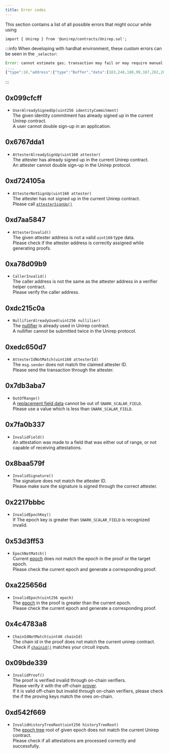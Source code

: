 ```yaml
---
title: Error codes
---
```


This section contains a list of all possible errors that might occur while using
```sol
import { Unirep } from '@unirep/contracts/Unirep.sol';
```

:::info
When developing with hardhat environment, these custom errors can be seen in the `_selector`:
```js
Error: cannot estimate gas; transaction may fail or may require manual gas limit
...,
{"type":18,"address":{"type":"Buffer","data":[183,248,188,99,187,202,209,129,85,32,19,8,200,243,84,11,7,248,79,94]},"message":{"value":{"type":"Buffer","data":[103,103,221,161,0,0,0,0,0,0,0,0,0,0,0,0,165,28,31,194,240,209,161,184,73,78,209,254,49,45,124,58,120,237,145,192]},"_selector":"6767dda1"},"isInvalidOpcodeError":false}],"data":"0x6767dda1000000000000000000000000a51c1fc2f0d1a1b8494ed1fe312d7c3a78ed91c0"}, code=UNPREDICTABLE_GAS_LIMIT, version=providers/5.7.2)
```
:::

## 0x099cfcff
- `UserAlreadySignedUp(uint256 identityCommitment)` <br/>
The given identity commitment has already signed up in the current Unirep contract. <br/>
A user cannot double sign-up in an application.

## 0x6767dda1
- `AttesterAlreadySignUp(uint160 attester)` <br/>
The attester has already signed up in the current Unirep contract. <br/>
An attester cannot double sign-up in the Unirep protocol.

## 0xd724105a
- `AttesterNotSignUp(uint160 attester)`<br/>
The attester has not signed up in the current Unirep contract. <br/>
Please call [`attesterSignUp()`](unirep-sol#attestersignup)

## 0xd7aa5847
- `AttesterInvalid()`<br/>
The given attester address is not a valid `uint160` type data. <br/>
Please check if the attester address is correctly assigned while generating proofs.

## 0xa78d09b9
- `CallerInvalid()`<br/>
The caller address is not the same as the attester address in a verifier helper contract. <br />
Please verify the caller address.

## 0xdc215c0a
- `NullifierAlreadyUsed(uint256 nullilier)`<br/>
The [nullifier](../protocol/nullifiers) is already used in Unirep contract. <br/>
A nullifier cannot be submitted twice in the Unirep protocol.

## 0xedc650d7
- `AttesterIdNotMatch(uint160 attesterId)`<br/>
The `msg.sender` does not match the claimed attester ID. <br/>
Please send the transaction through the attester.

## 0x7db3aba7
- `OutOfRange()`<br/>
    A [replacement field data](../protocol/data.md#replacement-field) cannot be out of `SNARK_SCALAR_FIELD`.<br/>
    Please use a value which is less than `SNARK_SCALAR_FIELD`.

## 0x7fa0b337
- `InvalidField()`<br />
    An attestation was made to a field that was either out of range, or not capable of receiving attestations.

## 0x8baa579f
- `InvalidSignature()`<br/>
The signature does not match the attester ID. <br/>
Please make sure the signature is signed through the correct attester.

## 0x2217bbbc
- `InvalidEpochKey()`<br/>
    If The epoch key is greater than `SNARK_SCALAR_FIELD` is recognized invalid.

## 0x53d3ff53
- `EpochNotMatch()` <br/>
    Current [epoch](../protocol/epoch.md) does not match the epoch in the proof or the target epoch. <br/>
    Please check the current epoch and generate a corresponding proof.

## 0xa225656d
- `InvalidEpoch(uint256 epoch)`<br/>
    The [epoch](../protocol/epoch.md) in the proof is greater than the current epoch. <br/>
    Please check the current epoch and generate a corresponding proof.

## 0x4c4783a8
- `ChainIdNotMatch(uint48 chainId)`<br/>
    The chain id in the proof does not match the current unirep contract.
    Check if [`chainid()`](./unirep-sol.md#chainid) matches your circuit inputs.

## 0x09bde339
- `InvalidProof()`<br/>
    The proof is verified invalid through on-chain verifiers. <br/>
    Please verify it with the off-chain [prover](../circuits-api/prover.md). <br/>
    If it is valid off-chain but invalid through on-chain verifiers, please check the if the proving keys match the ones on-chain.

## 0xd542f669
- `InvalidHistoryTreeRoot(uint256 historyTreeRoot)`<br/>
    The [epoch tree](../protocol/trees.md#history-tree) root of given epoch does not match the current Unirep contract. <br/>
    Please check if all attestations are processed correctly and successfully.
